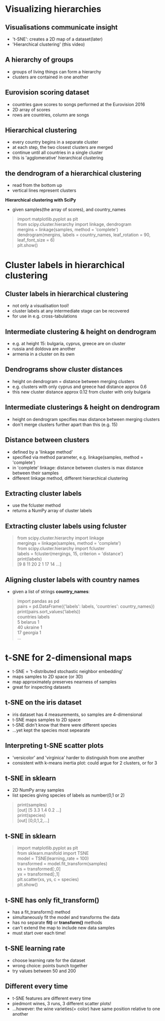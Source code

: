 # Visualizing hierarchies
## Visualisations communicate insight
- 't-SNE': creates a 2D map of a dataset(later)
- 'Hierarchical clustering' (this video)

## A hierarchy of groups
- groups of living things can form a hierarchy
- clusters are contained in one another

## Eurovision scoring dataset
- countries gave scores to songs performed at the Eurovision 2016
- 2D array of scores
- rows are countries, column are songs

## Hierarchical clustering
- every country begins in a separate cluster
- at each step, the two closest clusters are merged
- continue until all countries in a single cluster
- this is 'agglomerative' hierarchical clustering

## the dendrogram of a hierarchical clustering
- read from the bottom up
- vertical lines represent clusters

__Hierarchical clustering with SciPy__
- given samples(the array of scores), and country_names

> import matplotlib.pyplot as plt  
> from scipy.cluster.hierarchy import linkage, dendrogram  
> mergins = linkage(samples, method = 'complete')  
> dendrogram(mergins, labels = country_names, leaf_rotation = 90, leaf_font_size = 6)  
> plt.show()

# Cluster labels in hierarchical clustering
## Cluster labels in hierarchical clustering
- not only a visualisation tool!
- cluster labels at any intermediate stage can be recovered
- for use in e.g. cross-tabulations

## Intermediate clustering & height on dendrogram
- e.g. at height 15: bulgaria, cyprus, greece are on cluster
- russia and doldova are another
- armenia in a cluster on its own

## Dendrograms show cluster distances
- height on dendrogram = distance between merging clusters
- e.g. clusters with only cyprus and greece had distance approx 0.6
- this new cluster distance approx 0.12 from cluster with only bulgaria

## Intermediate clusterings & height on dendrogram
- height on dendrogram specifies max distance between merging clusters
- don't merge clusters further apart than this (e.g. 15)

## Distance between clusters
- defined by a 'linkage method'
- specified via method parameter, e.g. linkage(samples, method = 'complete')
- in 'complete' linkage: distance between clusters is max distance between their samples
- different linkage method, different hierarchical clustering

## Extracting cluster labels
- use the fcluster method
- returns a NumPy array of cluster labels

## Extracting cluster labels using fcluster
> from scipy.cluster.hierarchy import linkage  
> mergings = linkage(samples, method = 'complete')  
> from scipy.cluster.hierarchy import fcluster  
> labels = fcluster(mergings, 15, criterion = 'distance')  
> print(labels)  
> [9 8 11 20 2 1 17 14 ...]

## Aligning cluster labels with country names
- given a list of strings __country_names__:
> import pandas as pd  
> pairs = pd.DataFrame({'labels': labels, 'countries': country_names})  
> print(pairs.sort_values('labels))  
>  countries labels  
> 5 belarus 1  
> 40 ukraine 1  
> 17 georgia 1  
> ...

# t-SNE for 2-dimensional maps
- t-SNE = 't-distributed stochastic neighbor embedding'
- maps samples to 2D space (or 3D)
- map approximately preserves nearness of samples
- great for inspecting datasets

## t-SNE on the iris dataset
- iris dataset has 4 measurements, so samples are 4-dimensional
- t-SNE maps samples to 2D space
- t-SNE didn't know that there were different species
- ...yet kept the species most sepearate

## Interpreting t-SNE scatter plots
- 'versicolor' and 'virginica' harder to distinguish from one another
- consistent with k-means inertia plot: could argue for 2 clusters, or for 3

## t-SNE in sklearn
- 2D NumPy array samples
- list species giving species of labels as number(0,1 or 2)
> print(samples)  
> [out] [5 3.3 1.4 0.2 ...]  
> print(species)  
> [out] [0,0,1,2,...]

## t-SNE in sklearn
> import matplotlib.pyplot as plt  
> from sklearn.manifold import TSNE  
> model = TSNE(learning_rate = 100)  
> transformed = model.fit_transform(samples)  
> xs = transformed[:,0]  
> yx = transformed[:,1]  
> plt.scatter(xs, ys, c = species)  
> plt.show()

## t-SNE has only fit_transform()
- has a fit_transform() method
- simultaneously fit the model and transforms the data
- has no separate __fit)__ or __transform()__ methods
- can't extend the map to include new data samples
- must start over each time!

## t-SNE learning rate
- choose learning rate for the dataset
- wrong choice: points bunch together
- try values between 50 and 200

## Different every time
- t-SNE features are different every time
- piedmont wines, 3 runs, 3 different scatter plots!
- ...however: the wine varieties(= color) have same position relative to one another